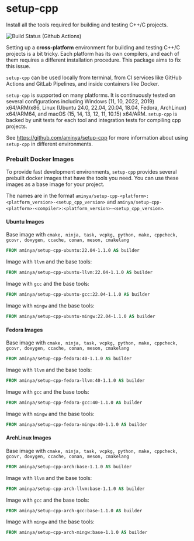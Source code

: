 # setup-cpp

Install all the tools required for building and testing C++/C projects.

![Build Status (Github Actions)](https://github.com/aminya/setup-cpp/workflows/CI/badge.svg)

Setting up a **cross-platform** environment for building and testing C++/C projects is a bit tricky. Each platform has its own compilers, and each of them requires a different installation procedure. This package aims to fix this issue.

`setup-cpp` can be used locally from terminal, from CI services like GitHub Actions and GitLab Pipelines, and inside containers like Docker.

`setup-cpp` is supported on many platforms. It is continuously tested on several configurations including Windows (11, 10, 2022, 2019) x64/ARM/x86, Linux (Ubuntu 24.0, 22.04, 20.04, 18.04, Fedora, ArchLinux) x64/ARM64, and macOS (15, 14, 13, 12, 11, 10.15) x64/ARM. `setup-cpp` is backed by unit tests for each tool and integration tests for compiling cpp projects.

See https://github.com/aminya/setup-cpp for more information about using `setup-cpp` in different environments.

### Prebuilt Docker Images

To provide fast development environments, `setup-cpp` provides several prebuilt docker images that have the tools you need. You can use these images as a base image for your project.

The names are in the format `aminya/setup-cpp-<platform>:<platform_version>-<setup_cpp_version>` and `aminya/setup-cpp-<platform>-<compiler>:<platform_version>-<setup_cpp_version>`.

#### Ubuntu Images

Base image with `cmake, ninja, task, vcpkg, python, make, cppcheck, gcovr, doxygen, ccache, conan, meson, cmakelang`

```dockerfile
FROM aminya/setup-cpp-ubuntu:22.04-1.1.0 AS builder
```

Image with `llvm` and the base tools:

```dockerfile
FROM aminya/setup-cpp-ubuntu-llvm:22.04-1.1.0 AS builder
```

Image with `gcc` and the base tools:

```dockerfile
FROM aminya/setup-cpp-ubuntu-gcc:22.04-1.1.0 AS builder
```

Image with `mingw` and the base tools:

```dockerfile
FROM aminya/setup-cpp-ubuntu-mingw:22.04-1.1.0 AS builder
```

#### Fedora Images

Base image with `cmake, ninja, task, vcpkg, python, make, cppcheck, gcovr, doxygen, ccache, conan, meson, cmakelang`

```dockerfile
FROM aminya/setup-cpp-fedora:40-1.1.0 AS builder
```

Image with `llvm` and the base tools:

```dockerfile
FROM aminya/setup-cpp-fedora-llvm:40-1.1.0 AS builder
```

Image with `gcc` and the base tools:

```dockerfile
FROM aminya/setup-cpp-fedora-gcc:40-1.1.0 AS builder
```

Image with `mingw` and the base tools:

```dockerfile
FROM aminya/setup-cpp-fedora-mingw:40-1.1.0 AS builder
```

#### ArchLinux Images

Base image with `cmake, ninja, task, vcpkg, python, make, cppcheck, gcovr, doxygen, ccache, conan, meson, cmakelang`

```dockerfile
FROM aminya/setup-cpp-arch:base-1.1.0 AS builder
```

Image with `llvm` and the base tools:

```dockerfile
FROM aminya/setup-cpp-arch-llvm:base-1.1.0 AS builder
```

Image with `gcc` and the base tools:

```dockerfile
FROM aminya/setup-cpp-arch-gcc:base-1.1.0 AS builder
```

Image with `mingw` and the base tools:

```dockerfile
FROM aminya/setup-cpp-arch-mingw:base-1.1.0 AS builder
```
